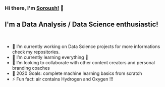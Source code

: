 ### Hi there, I'm [Soroush!](https://soroushghaderi.github.io/) 👋

## I'm a Data Analysis / Data Science enthusiastic!

<br />

- 🔭 I’m currently working on Data Science projects for more informations check my repositories. 
- 🌱 I’m currently learning everything 🤣
- 👯 I’m looking to collaborate with other content creators and personal branding coaches
- 🥅 2020 Goals: complete machine learning basics  from scratch
- ⚡ Fun fact: air contains Hydrogen and Oxygen !!!

